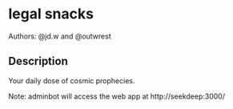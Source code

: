 # legal snacks

Authors: @jd.w and @outwrest

## Description

Your daily dose of cosmic prophecies.

Note: adminbot will access the web app at http://seekdeep:3000/
